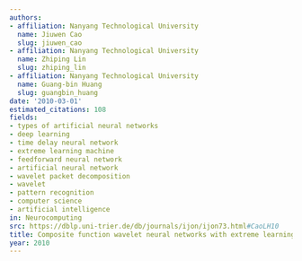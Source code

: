 ```yaml
---
authors:
- affiliation: Nanyang Technological University
  name: Jiuwen Cao
  slug: jiuwen_cao
- affiliation: Nanyang Technological University
  name: Zhiping Lin
  slug: zhiping_lin
- affiliation: Nanyang Technological University
  name: Guang-bin Huang
  slug: guangbin_huang
date: '2010-03-01'
estimated_citations: 108
fields:
- types of artificial neural networks
- deep learning
- time delay neural network
- extreme learning machine
- feedforward neural network
- artificial neural network
- wavelet packet decomposition
- wavelet
- pattern recognition
- computer science
- artificial intelligence
in: Neurocomputing
src: https://dblp.uni-trier.de/db/journals/ijon/ijon73.html#CaoLH10
title: Composite function wavelet neural networks with extreme learning machine
year: 2010
---
```

